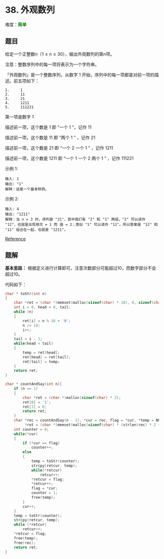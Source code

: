 # 38. 外观数列

难度：<font color=green>**简单**</font>

## 题目

给定一个正整数$n$（$1 \leq n \leq 30$），输出外观数列的第$n$项。

注意：整数序列中的每一项将表示为一个字符串。

「外观数列」是一个整数序列，从数字 1 开始，序列中的每一项都是对前一项的描述。前五项如下：

```
1.     1
2.     11
3.     21
4.     1211
5.     111221
```

第一项是数字 1

描述前一项，这个数是 1 即 “一个 1 ”，记作 11

描述前一项，这个数是 11 即 “两个 1 ” ，记作 21

描述前一项，这个数是 21 即 “一个 2 一个 1 ” ，记作 1211

描述前一项，这个数是 1211 即 “一个 1 一个 2 两个 1 ” ，记作 111221

示例 1:

```
输入: 1
输出: "1"
解释：这是一个基本样例。
```

示例 2:

```
输入: 4
输出: "1211"
解释：当 n = 3 时，序列是 "21"，其中我们有 "2" 和 "1" 两组，"2" 可以读作 "12"，也就是出现频次 = 1 而 值 = 2；类似 "1" 可以读作 "11"。所以答案是 "12" 和 "11" 组合在一起，也就是 "1211"。
```

[Reference](https://leetcode-cn.com/problems/count-and-say)

## 题解

**基本思路：** 根据定义进行计算即可，注意次数部分可能超过10，而数字部分不会超过10。

代码如下：

```c
char * toStr(int n)
{
    char *ret = (char *)memset(malloc(sizeof(char) * 10), 0, sizeof(char) * 10), temp;
    int i = 0, head = 0, tail;
    while (n)
    {
        ret[i] = n % 10 + '0';
        n /= 10;
        i++;
    }
    tail = i - 1;
    while(head < tail)
    {
        temp = ret[head];
        ret[head] = ret[tail];
        ret[tail] = temp;
    }
    return ret;
}

char * countAndSay(int n){
    if (n == 1)
    {
        char *ret = (char *)malloc(sizeof(char) * 2);
        ret[0] = '1';
        ret[1] = 0;
        return ret;
    }
    char *rec = countAndSay(n - 1), *cur = rec, flag = *cur, *temp = NULL,
         *ret = (char *)memset(malloc(sizeof(char) * (strlen(rec) * 2 + 1)), 0, sizeof(char) * (strlen(rec) * 2 + 1)), *retcur = ret;
    int counter = 0;
    while(*cur)
    {
        if (*cur == flag)
            counter++;
        else
        {
            temp = toStr(counter);
            strcpy(retcur, temp);
            while(*retcur)
                retcur++;
            *retcur = flag;
            *retcur++;
            flag = *cur;
            counter = 1;
            free(temp);
        }
        cur++;
    }
    temp = toStr(counter);
    strcpy(retcur, temp);
    while (*retcur)
        retcur++;
    *retcur = flag;
    free(temp);
    free(rec);
    return ret;
}
```